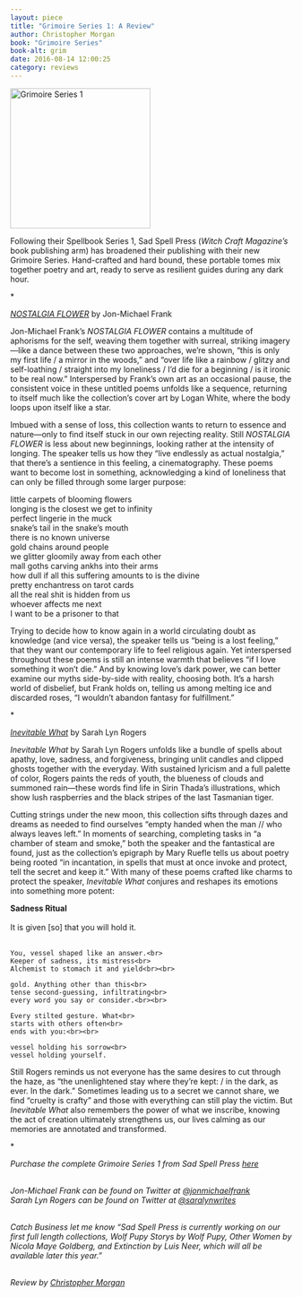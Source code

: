 ```yaml
---
layout: piece
title: "Grimoire Series 1: A Review"
author: Christopher Morgan
book: "Grimoire Series"
book-alt: grim
date: 2016-08-14 12:00:25
category: reviews
---
```




<img alt="Grimoire Series 1" class="inline_image" src="../reviews/grim.png" style="width:250px;height:250px" />

<p>Following their Spellbook Series 1, Sad Spell Press (<i>Witch Craft Magazine’s</i> book publishing arm) has broadened their publishing with their new Grimoire Series. Hand-crafted and hard bound, these portable tomes mix together poetry and art, ready to serve as resilient guides during any dark hour.</p>
<p class="center">*</p>
<p class="center"><i><a href="http://www.witchcraftmag.com/shop/nostalgia-flower-by-jon-michael-frank">NOSTALGIA FLOWER</a></i> by Jon-Michael Frank</p>
<p>Jon-Michael Frank’s <i>NOSTALGIA FLOWER</i> contains a multitude of aphorisms for the self, weaving them together with surreal, striking imagery—like a dance between these two approaches, we’re shown, “this is only my first life / a mirror in the woods,” and “over life like a rainbow / glitzy and self-loathing / straight into my loneliness / I’d die for a beginning / is it ironic to be real now.” Interspersed by Frank’s own art as an occasional pause, the consistent voice in these untitled poems unfolds like a sequence, returning to itself much like the collection’s cover art by Logan White, where the body loops upon itself like a star.</p>
<p>Imbued with a sense of loss, this collection wants to return to essence and nature—only to find itself stuck in our own rejecting reality. Still <i>NOSTALGIA FLOWER</i> is less about new beginnings, looking rather at the intensity of longing. The speaker tells us how they “live endlessly as actual nostalgia,” that there’s a sentience in this feeling, a cinematography. These poems want to become lost in something, acknowledging a kind of loneliness that can only be filled through some larger purpose:</p>
<p><div class="inline_poem">
	little carpets of blooming flowers<br>
	longing is the closest we get to infinity<br>
	perfect lingerie in the muck<br>
	snake’s tail in the snake’s mouth<br>
	there is no known universe<br>
	gold chains around people<br>
	we glitter gloomily away from each other<br>
	mall goths carving ankhs into their arms<br>
	how dull if all this suffering amounts to is the divine<br>
	pretty enchantress on tarot cards<br>
	all the real shit is hidden from us<br>
	whoever affects me next<br>
	I want to be a prisoner to that<br>
</div></p>
<p>Trying to decide how to know again in a world circulating doubt as knowledge (and vice versa), the speaker tells us “being is a lost feeling,” that they want our contemporary life to feel religious again. Yet interspersed throughout these poems is still an intense warmth that believes “if I love something it won’t die.” And by knowing love’s dark power, we can better examine our myths side-by-side with reality, choosing both. It’s a harsh world of disbelief, but Frank holds on, telling us among melting ice and discarded roses, “I wouldn’t abandon fantasy for fulfillment.”</p>
<p class="center">*</p>
<p class="center"><i><a href="http://www.witchcraftmag.com/shop/inevitable-what-by-sarah-lyn-rogers">Inevitable What</a></i> by Sarah Lyn Rogers</p>

<p><i>Inevitable What</i> by Sarah Lyn Rogers unfolds like a bundle of spells about apathy, love, sadness, and forgiveness, bringing unlit candles and clipped ghosts together with the everyday. With sustained lyricism and a full palette of color, Rogers paints the reds of youth, the blueness of clouds and summoned rain—these words find life in Sirin Thada’s illustrations, which show lush raspberries and the black stripes of the last Tasmanian tiger.</p>
<p>Cutting strings under the new moon, this collection sifts through dazes and dreams as needed to find ourselves “empty handed when the man // who always leaves left.” In moments of searching, completing tasks in “a chamber of steam and smoke,” both the speaker and the fantastical are found, just as the collection’s epigraph by Mary Ruefle tells us about poetry being rooted “in incantation, in spells that must at once invoke and protect, tell the secret and keep it.” With many of these poems crafted like charms to protect the speaker, <i>Inevitable What</i> conjures and reshapes its emotions into something more potent:</p>

<div class="inline_poem"><b>Sadness Ritual</b><br><br>
	It is given [so] that you will hold it.<br><br>

	You, vessel shaped like an answer.<br>
	Keeper of sadness, its mistress<br>
	Alchemist to stomach it and yield<br><br>

	gold. Anything other than this<br>
	tense second-guessing, infiltrating<br>
	every word you say or consider.<br><br>

	Every stilted gesture. What<br>
	starts with others often<br>
	ends with you:<br><br>

	vessel holding his sorrow<br>
	vessel holding yourself.
</div>
<p>Still Rogers reminds us not everyone has the same desires to cut through the haze, as “the unenlightened stay where they’re kept: / in the dark, as ever. In the dark.” Sometimes leading us to a secret we cannot share, we find “cruelty is crafty” and those with everything can still play the victim. But <i>Inevitable What</i> also remembers the power of what we inscribe, knowing the act of creation ultimately strengthens us, our lives calming as our memories are annotated and transformed.
</p>
<p class="center">*</p>

<p><i>Purchase the complete Grimoire Series 1 from Sad Spell Press <a href="http://www.witchcraftmag.com/shop/grimoire-series-1">here</a><br><br>

Jon-Michael Frank can be found on Twitter at <a href="https://twitter.com/jonmichaelfrank">@jonmichaelfrank</a><br>
Sarah Lyn Rogers can be found on Twitter at <a href="https://twitter.com/sarahlynwrites">@saralynwrites</a><br><br>

Catch Business let me know “Sad Spell Press is currently working on our first full length collections, Wolf Pupy Storys by Wolf Pupy, Other Women by Nicola Maye Goldberg, and Extinction by Luis Neer, which will all be available later this year.”<br><br>

Review by <a href="andlohespoke.tumblr.com">Christopher Morgan</a></i></p>
